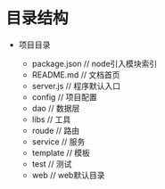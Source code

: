 # 目录结构

 + 项目目录

   - package.json        // node引入模块索引
   - README.md          // 文档首页
   - server.js           // 程序默认入口
   + config              // 项目配置
   + dao                 // 数据层
   + libs                // 工具
   + roude               // 路由
   + service             // 服务
   + template            // 模板
   + test                // 测试
   + web                 // web默认目录
